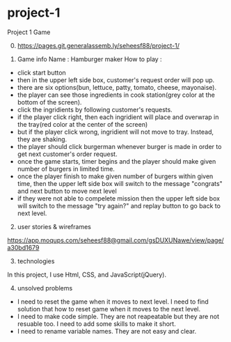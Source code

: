# project-1
Project 1 Game

0. https://pages.git.generalassemb.ly/seheesf88/project-1/

1. Game info
Name : Hamburger maker
How to play :
  - click start button
  - then in the upper left side box, customer's request order will pop up.
  - there are six options(bun, lettuce, patty, tomato, cheese, mayonaise).
  - the player can see those ingredients in cook station(grey color at the bottom of the screen).
  - click the ingridients by following customer's requests.
  - if the player click right, then each ingridient will place and overwrap in the tray(red color at the center of the screen) 
  - but if the player click wrong, ingridient will not move to tray. Instead, they are shaking.
  - the player should click burgerman whenever burger is made in order to get next customer's order request. 
  - once the game starts, timer begins and the player should make given number of burgers in limited time.
  - once the player finish to make given number of burgers within given time, then the upper left side box will switch to the message "congrats" and next button to move next level
  - if they were not able to compelete mission then the upper left side box will switch to the message "try again?" and replay button to go back to next level.
  
 2. user stories & wireframes
 
 https://app.moqups.com/seheesf88@gmail.com/gsDUXUNawe/view/page/a30bd1679
 
 3. technologies
 
 In this project, I use Html, CSS, and JavaScript(jQuery).
 
 4. unsolved problems
  - I need to reset the game when it moves to next level. I need to find solution that how to reset game when it moves to the next level. 
  - I need to make code simple. They are not reapeatable but they are not resuable too. I need to add some skills to make it short. 
  - I need to rename variable names. They are not easy and clear. 
 
 
